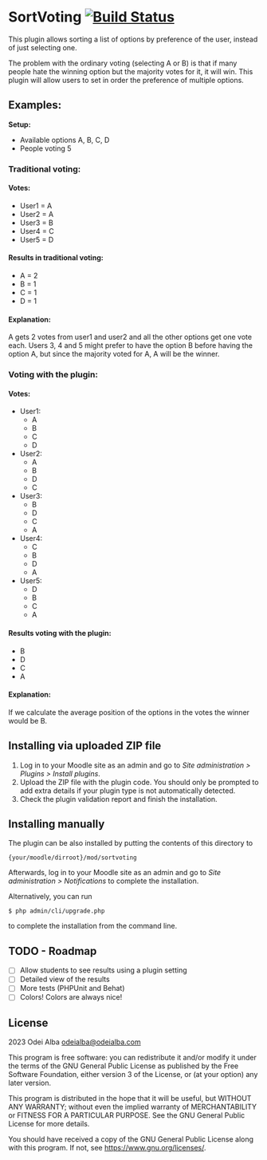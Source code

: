 # SortVoting [![Build Status](https://github.com/odeialba/moodle-mod_sortvoting/workflows/Moodle%20Plugin%20CI/badge.svg)](https://github.com/odeialba/moodle-mod_sortvoting/actions)

This plugin allows sorting a list of options by preference of the user, instead of just selecting one.

The problem with the ordinary voting (selecting A or B) is that if many people hate the winning option but the majority votes for it, it will win. This plugin will allow users to set in order the preference of multiple options.

## Examples:
**Setup:**
- Available options A, B, C, D
- People voting 5

### Traditional voting:

#### Votes:

- User1 = A
- User2 = A
- User3 = B
- User4 = C
- User5 = D

#### Results in traditional voting:

- A = 2
- B = 1
- C = 1
- D = 1

#### Explanation:

A gets 2 votes from user1 and user2 and all the other options get one vote each. Users 3, 4 and 5 might prefer to have the option B before having the option A, but since the majority voted for A, A will be the winner.

### Voting with the plugin:

#### Votes:

- User1:
    - A
    - B
    - C
    - D
- User2:
    - A
    - B
    - D
    - C
- User3:
    - B
    - D
    - C
    - A
- User4:
    - C
    - B
    - D
    - A
- User5:
    - D
    - B
    - C
    - A

#### Results voting with the plugin:

- B
- D
- C
- A

#### Explanation:

If we calculate the average position of the options in the votes the winner would be B.



## Installing via uploaded ZIP file

1. Log in to your Moodle site as an admin and go to _Site administration >
   Plugins > Install plugins_.
2. Upload the ZIP file with the plugin code. You should only be prompted to add
   extra details if your plugin type is not automatically detected.
3. Check the plugin validation report and finish the installation.

## Installing manually

The plugin can be also installed by putting the contents of this directory to

    {your/moodle/dirroot}/mod/sortvoting

Afterwards, log in to your Moodle site as an admin and go to _Site administration >
Notifications_ to complete the installation.

Alternatively, you can run

    $ php admin/cli/upgrade.php

to complete the installation from the command line.

## TODO - Roadmap

- [ ] Allow students to see results using a plugin setting
- [ ] Detailed view of the results
- [ ] More tests (PHPUnit and Behat)
- [ ] Colors! Colors are always nice!

## License

2023 Odei Alba <odeialba@odeialba.com>

This program is free software: you can redistribute it and/or modify it under
the terms of the GNU General Public License as published by the Free Software
Foundation, either version 3 of the License, or (at your option) any later
version.

This program is distributed in the hope that it will be useful, but WITHOUT ANY
WARRANTY; without even the implied warranty of MERCHANTABILITY or FITNESS FOR A
PARTICULAR PURPOSE.  See the GNU General Public License for more details.

You should have received a copy of the GNU General Public License along with
this program.  If not, see <https://www.gnu.org/licenses/>.
